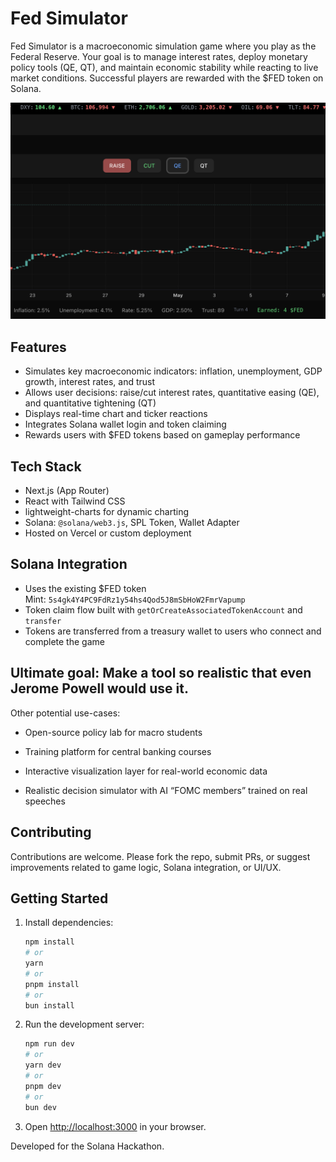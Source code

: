 # Fed Simulator

Fed Simulator is a macroeconomic simulation game where you play as the Federal Reserve. Your goal is to manage interest rates, deploy monetary policy tools (QE, QT), and maintain economic stability while reacting to live market conditions. Successful players are rewarded with the $FED token on Solana.

![Fed Simulator gameplay](./public/screenshot.png)

## Features

- Simulates key macroeconomic indicators: inflation, unemployment, GDP growth, interest rates, and trust
- Allows user decisions: raise/cut interest rates, quantitative easing (QE), and quantitative tightening (QT)
- Displays real-time chart and ticker reactions
- Integrates Solana wallet login and token claiming
- Rewards users with $FED tokens based on gameplay performance


## Tech Stack

- Next.js (App Router)
- React with Tailwind CSS
- lightweight-charts for dynamic charting
- Solana: `@solana/web3.js`, SPL Token, Wallet Adapter
- Hosted on Vercel or custom deployment


## Solana Integration

- Uses the existing $FED token  
  Mint: `5s4gk4Y4PC9FdRz1y54hs4Qod5J8mSbHoW2FmrVapump`
- Token claim flow built with `getOrCreateAssociatedTokenAccount` and `transfer`
- Tokens are transferred from a treasury wallet to users who connect and complete the game


## Ultimate goal: Make a tool so realistic that even Jerome Powell would use it. 

Other potential use-cases:

- Open-source policy lab for macro students

- Training platform for central banking courses

- Interactive visualization layer for real-world economic data

- Realistic decision simulator with AI “FOMC members” trained on real speeches
  

## Contributing

Contributions are welcome. Please fork the repo, submit PRs, or suggest improvements related to game logic, Solana integration, or UI/UX.


## Getting Started

1. Install dependencies:
   ```bash
   npm install
   # or
   yarn
   # or
   pnpm install
   # or
   bun install
   ```

2. Run the development server:
   ```bash
   npm run dev
   # or
   yarn dev
   # or
   pnpm dev
   # or
   bun dev
   ```

3. Open [http://localhost:3000](http://localhost:3000) in your browser.


Developed for the Solana Hackathon.

